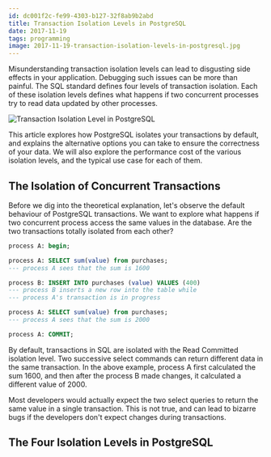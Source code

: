 ```yaml
---
id: dc001f2c-fe99-4303-b127-32f8ab9b2abd
title: Transaction Isolation Levels in PostgreSQL
date: 2017-11-19
tags: programming
image: 2017-11-19-transaction-isolation-levels-in-postgresql.jpg
---
```


Misunderstanding transaction isolation levels can lead to disgusting side
effects in your application. Debugging such issues can be more than painful. The
SQL standard defines four levels of transaction isolation. Each of these
isolation levels defines what happens if two concurrent processes try to read
data updated by other processes.

![Transaction Isolation Level in PostgreSQL](2017-11-19-transaction-isolation-levels-in-postgresql.jpg)

This article explores how PostgreSQL isolates your transactions by default, and
explains the alternative options you can take to ensure the correctness of your
data. We will also explore the performance cost of the various isolation levels,
and the typical use case for each of them.

## The Isolation of Concurrent Transactions

Before we dig into the theoretical explanation, let's observe the default
behaviour of PostgreSQL transactions. We want to explore what happens if two
concurrent process access the same values in the database. Are the two
transactions totally isolated from each other?

``` sql
process A: begin;

process A: SELECT sum(value) from purchases;
--- process A sees that the sum is 1600

process B: INSERT INTO purchases (value) VALUES (400)
--- process B inserts a new row into the table while
--- process A's transaction is in progress

process A: SELECT sum(value) from purchases;
--- process A sees that the sum is 2000

process A: COMMIT;
```

By default, transactions in SQL are isolated with the Read Committed isolation
level. Two successive select commands can return different data in the same
transaction. In the above example, process A first calculated the sum 1600, and
then after the process B made changes, it calculated a different value of 2000.

Most developers would actually expect the two select queries to return the same
value in a single transaction. This is not true, and can lead to bizarre bugs if
the developers don't expect changes during transactions.

## The Four Isolation Levels in PostgreSQL
